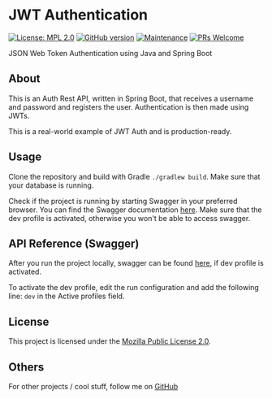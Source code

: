 # JWT Authentication
[![License: MPL 2.0](https://img.shields.io/badge/License-MPL_2.0-brightgreen.svg)](https://opensource.org/licenses/MPL-2.0)
[![GitHub version](https://badge.fury.io/gh/xrusu%2Fjwt-auth.svg)](https://badge.fury.io/gh/xrusu%2Fjwt-auth)
[![Maintenance](https://img.shields.io/badge/Maintained%3F-yes-green.svg)](https://github.com/xrusu/jwt-auth/graphs/commit-activity)
[![PRs Welcome](https://img.shields.io/badge/PRs-welcome-brightgreen.svg?style=flat-square)](http://makeapullrequest.com)

JSON Web Token Authentication using Java and Spring Boot


## About
This is an Auth Rest API, written in Spring Boot, that receives a username and password and registers the user. Authentication is then made using JWTs.

This is a real-world example of JWT Auth and is production-ready.

## Usage
Clone the repository and build with Gradle `./gradlew build`. Make sure that your database is running.

Check if the project is running by starting Swagger in your preferred browser. You can find the Swagger documentation [here](http://localhost:8095/swagger-ui/index.html?configUrl=/v3/api-docs/swagger-config#/). Make sure that the dev profile is activated, otherwise you won't be able to access swagger.


## API Reference (Swagger)
After you run the project locally, swagger can be found [here](http://localhost:8095/swagger-ui/index.html?configUrl=/v3/api-docs/swagger-config#/), if dev profile is activated.

To activate the dev profile, edit the run configuration and add the following line:
`dev` in the Active profiles field.

## License
This project is licensed under the [Mozilla Public License 2.0](https://www.mozilla.org/en-US/MPL/2.0/).

## Others
For other projects / cool stuff, follow me on
[GitHub](https://github.com/xrusu)
